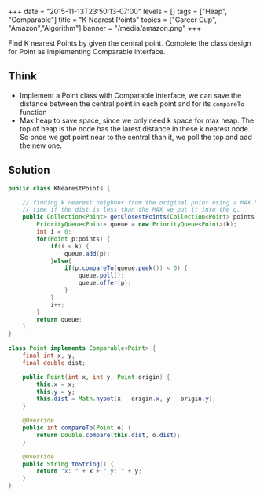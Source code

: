 +++
date = "2015-11-13T23:50:13-07:00"
levels = []
tags = ["Heap", "Comparable"]
title = "K Nearest Points"
topics = ["Career Cup", "Amazon","Algorithm"]
banner = "/media/amazon.png"
+++

Find K nearest Points by given the central point. Complete the class design for Point as implementing Comparable interface.
<!--more-->

## Think
- Implement a Point class with Comparable interface, we can save the distance between the central point in each point and for its `compareTo` function
- Max heap to save space, since we only need k space for max heap. The top of heap is the node has the larest distance in these k nearest node. So once we got point near to the central than it, we poll the top and add the new one.

## Solution
```java
public class KNearestPoints {

	// finding k nearest neighbor from the original point using a MAX heap, each
	// time if the dist is less than the MAX we put it into the q.
	public Collection<Point> getClosestPoints(Collection<Point> points, int k) {
		PriorityQueue<Point> queue = new PriorityQueue<Point>(k);
		int i = 0;
		for(Point p:points) {
			if(i < k) {
				queue.add(p);
			}else{
				if(p.compareTo(queue.peek()) < 0) {
					queue.poll();
					queue.offer(p);
				}
			}
			i++;
		}
		return queue;
	}
}

class Point implements Comparable<Point> {
	final int x, y;
	final double dist;

	public Point(int x, int y, Point origin) {
		this.x = x;
		this.y = y;
		this.dist = Math.hypot(x - origin.x, y - origin.y);
	}

	@Override
	public int compareTo(Point o) {
		return Double.compare(this.dist, o.dist);
	}

	@Override
	public String toString() {
		return "x: " + x + " y: " + y;
	}
}

```